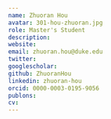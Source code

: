 ```yaml
---
name: Zhuoran Hou
avatar: 301-hou-zhuoran.jpg
role: Master's Student
description: 
website: 
email: zhuoran.hou@duke.edu
twitter: 
googlescholar: 
github: ZhuoranHou
linkedin: zhuoran-hou
orcid: 0000-0003-0195-9056
publons: 
cv:
---
```

